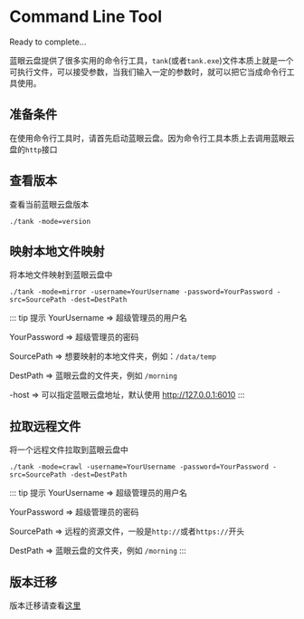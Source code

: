 # Command Line Tool

Ready to complete...

蓝眼云盘提供了很多实用的命令行工具，`tank`(或者`tank.exe`)文件本质上就是一个可执行文件，可以接受参数，当我们输入一定的参数时，就可以把它当成命令行工具使用。

## 准备条件
在使用命令行工具时，请首先启动蓝眼云盘。因为命令行工具本质上去调用蓝眼云盘的`http`接口

## 查看版本

查看当前蓝眼云盘版本

```shell
./tank -mode=version
```

## 映射本地文件映射

将本地文件映射到蓝眼云盘中

```shell
./tank -mode=mirror -username=YourUsername -password=YourPassword -src=SourcePath -dest=DestPath
```

::: tip 提示
YourUsername => 超级管理员的用户名

YourPassword => 超级管理员的密码

SourcePath => 想要映射的本地文件夹，例如：`/data/temp`

DestPath => 蓝眼云盘的文件夹，例如 `/morning`

-host => 可以指定蓝眼云盘地址，默认使用 http://127.0.0.1:6010
:::

## 拉取远程文件

将一个远程文件拉取到蓝眼云盘中

```shell
./tank -mode=crawl -username=YourUsername -password=YourPassword -src=SourcePath -dest=DestPath
```

::: tip 提示
YourUsername => 超级管理员的用户名

YourPassword => 超级管理员的密码

SourcePath => 远程的资源文件，一般是`http://`或者`https://`开头

DestPath => 蓝眼云盘的文件夹，例如 `/morning`
:::

## 版本迁移

版本迁移请查看[这里](./migrate.md)



